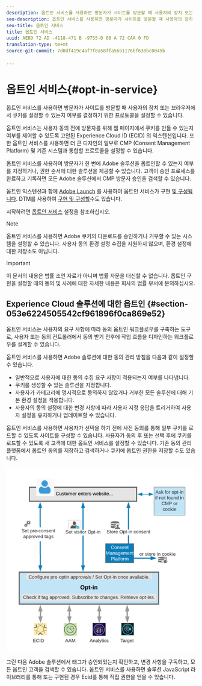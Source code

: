 ```yaml
---
description: 옵트인 서비스를 사용하면 방문자가 사이트를 방문할 때 사용자의 장치 또는 브라우저에서 쿠키를 설정할 수 있는지 여부를 결정하기 위한 프로토콜을 설정할 수 있습니다.
seo-description: 옵트인 서비스를 사용하면 방문자가 사이트를 방문할 때 사용자의 장치 또는 브라우저에서 쿠키를 설정할 수 있는지 여부를 결정하기 위한 프로토콜을 설정할 수 있습니다.
seo-title: 옵트인 서비스
title: 옵트인 서비스
uuid: AEBD 72 AD -4118-471 B -9755-D 08 A 72 CAA 0 FD
translation-type: tm+mt
source-git-commit: 7d0df419c4af7f8a58ffa56b1176bf638bc0045b

---
```



# 옵트인 서비스{#opt-in-service}

옵트인 서비스를 사용하면 방문자가 사이트를 방문할 때 사용자의 장치 또는 브라우저에서 쿠키를 설정할 수 있는지 여부를 결정하기 위한 프로토콜을 설정할 수 있습니다.

옵트인 서비스는 사용자 동의 전에 방문자를 위해 웹 페이지에서 쿠키를 만들 수 있는지 여부를 제어할 수 있도록 고안된 Experience Cloud ID (ECID) 의 익스텐션입니다. 또한 옵트인 서비스를 사용하면 더 큰 디자인의 일부로 CMP (Consent Management Platform) 및 기존 시스템과 통합할 프로토콜을 설정할 수 있습니다.

옵트인 서비스를 사용하여 방문자가 한 번에 Adobe 솔루션을 옵트인할 수 있는지 여부를 지정하거나, 권한 순서에 대한 솔루션을 제공할 수 있습니다. 고객이 승인 프로세스를 완료하고 기록하면 모든 Adobe 솔루션에서 CMP 방문자 승인을 검색할 수 있습니다.

옵트인 익스텐션과 함께 [Adobe Launch](https://docs.adobelaunch.com/) 를 사용하여 옵트인 서비스가 구현 [및 구성됩니다](../../implementation-guides/opt-in-service/launch.md). DTM를 사용하여 [구현 및 구성할](../../implementation-guides/opt-in-service/optin-dtm.md)수도 있습니다.

시작하려면 [옵트인 서비스](../../implementation-guides/opt-in-service/getting-started.md) 설정을 참조하십시오.

>[!NOTE]
>
>옵트인 서비스를 사용하면 Adobe 쿠키의 다운로드를 승인하거나 거부할 수 있는 시스템을 설정할 수 있습니다. 사용자 동의 환경 설정 수집을 지원하지 않으며, 환경 설정에 대한 저장소도 아닙니다.

>[!IMPORTANT]
>
>이 문서의 내용은 법률 조언 자료가 아니며 법률 자문을 대신할 수 없습니다. 옵트인 구현을 설정할 때의 동의 및 사례에 대한 자세한 내용은 회사의 법률 부서에 문의하십시오.

## Experience Cloud 솔루션에 대한 옵트인 {#section-053e6224505542cf961896f0ca869e52}

옵트인 서비스는 사용자의 요구 사항에 따라 동의 옵트인 워크플로우를 구축하는 도구로, 사용자 또는 동의 컨트롤러에서 동의 받기 전후에 작업 흐름을 디자인하는 워크플로우를 설계할 수 있습니다.

옵트인 서비스를 사용하면 Adobe 솔루션에 대한 동의 관리 방침을 다음과 같이 설정할 수 있습니다.

* 일반적으로 사용자에 대한 동의 수집 요구 사항이 적용되는지 여부를 나타냅니다.
* 쿠키를 생성할 수 있는 솔루션을 지정합니다.
* 사용자가 카테고리에 명시적으로 동의하지 않았거나 거부한 모든 솔루션에 대해 기본 환경 설정을 적용합니다.
* 사용자의 동의 설정에 대한 변경 사항에 따라 사용자 지정 응답을 트리거하여 사용자 설정을 유지하거나 업데이트할 수 있습니다.

옵트인 서비스를 사용하면 사용자가 선택을 하기 전에 사전 동의를 통해 일부 쿠키를 로드할 수 있도록 사이트를 구성할 수 있습니다. 사용자가 동의 후 또는 선택 후에 쿠키를 로드할 수 있도록 새 고객에 대한 옵트인 서비스를 설정할 수 있습니다. 기존 동의 관리 플랫폼에서 옵트인 동의를 저장하고 검색하거나 쿠키에 옵트인 권한을 저장할 수도 있습니다.

![](assets/Opt-in-approval.png)

그런 다음 Adobe 솔루션에서 태그가 승인되었는지 확인하고, 변경 사항을 구독하고, 모든 옵트인 고객을 검색할 수 있습니다. 옵트인 서비스를 사용하면 솔루션 JavaScript 라이브러리를 통해 또는 구현된 경우 Ecid를 통해 직접 권한을 얻을 수 있습니다.
